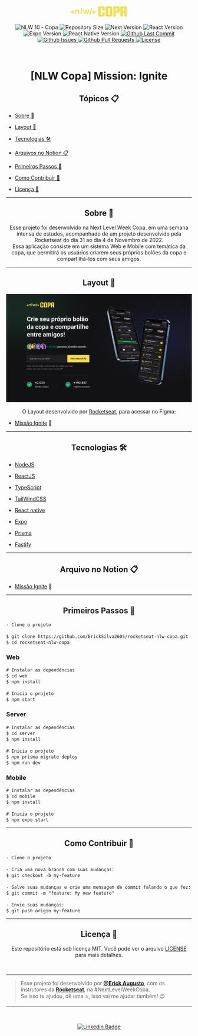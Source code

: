 <div align="center">
   <img src="./assets/nlw-copa-logo.svg" width="30%" alt="Logo NLW Copa"/>
   <br/><br/>
   <div align="center">
   <img alt="NLW 10 - Copa" src="https://img.shields.io/static/v1?label=NLW&message=10&color=F7DD43&labelColor=202024" />
   <img alt="Repository Size" src="https://img.shields.io/github/repo-size/ErickSilva2605/rocketseat-nlw-copa?color=F7DD43&label=Size&labelColor=202024"/>
   <img alt="Next Version" src="https://img.shields.io/github/package-json/dependency-version/ErickSilva2605/rocketseat-nlw-copa/next?filename=web%2Fpackage.json&label=Next&color=F7DD43&labelColor=202024"/>
   <img alt="React Version" src="https://img.shields.io/github/package-json/dependency-version/ErickSilva2605/rocketseat-nlw-copa/react?filename=web%2Fpackage.json&label=React&color=F7DD43&labelColor=202024"/>
   <img alt="Expo Version" src="https://img.shields.io/github/package-json/dependency-version/ErickSilva2605/rocketseat-nlw-copa/expo?filename=mobile%2Fpackage.json&label=Expo&color=F7DD43&labelColor=202024"/>
   <img alt="React Native Version" src="https://img.shields.io/github/package-json/dependency-version/ErickSilva2605/rocketseat-nlw-copa/react-native?filename=mobile%2Fpackage.json&label=React%20Native&color=F7DD43&labelColor=202024"/>
   <a href="https://github.com/ErickSilva2605/rocketseat-nlw-copa/commits/main">
      <img alt="Github Last Commit" src="https://img.shields.io/github/last-commit/ErickSilva2605/rocketseat-nlw-copa?color=F7DD43&label=Last%20Commit&labelColor=202024">
   </a>
   <a href="https://github.com/ErickSilva2605/rocketseat-nlw-copa/issues">
      <img alt="Github Issues" src="https://img.shields.io/github/issues/ErickSilva2605/rocketseat-nlw-copa?label=Issues&color=F7DD43&labelColor=202024">
   <a/>
   <a href="https://github.com/ErickSilva2605/rocketseat-nlw-copa/pulls">
      <img alt="Github Pull Requests" src="https://img.shields.io/github/issues-pr/ErickSilva2605/rocketseat-nlw-copa?label=PRs&color=F7DD43&labelColor=202024">
   </a>
      <a href="https://github.com/ErickSilva2605/rocketseat-nlw-copa/blob/main/LICENSE">
      <img alt="License" src="https://img.shields.io/static/v1?label=License&message=MIT&color=F7DD43&labelColor=202024"/>
   </a>
</div>
<br/><br/>
   <h1 align="center">[NLW Copa] Mission: Ignite</h1>
</div>

<h2 align="center">Tópicos 📋</h2>

   <p>

- [Sobre 📖](#sobre-)
- [Layout 🎨](#layout-)
- [Tecnologias 🛠️](#Tecnologias-)
- [Arquivos no Notion 📋](#arquivo-no-notion-)
- [Primeiros Passos 🚀](#primeiros-passos-)
- [Como Contribuir 💪](#como-contribuir-)
- [Licença 📝](#licença-)

   </p>

---

<h2 align="center">Sobre 📖</h2>
<p align="center">
   Esse projeto foi desenvolvido na Next Level Week Copa, em uma semana intensa de estudos, acompanhado de um projeto desenvolvido pela Rocketseat do dia 31 ao dia 4 de Novembro de 2022.<br>
   Essa aplicação consiste em um sistema Web e Mobile com temática da copa, que permitirá os usuários criarem seus próprios bolões da copa e compartilhá-los com seus amigos.
   <br/>
</p>

---

<h2 align="center">Layout 🎨</h2>

   <p align="center">
      <img alt="Capa NLW Copa" title="Capa NLW Copa" src="./assets/nlw-copa-capa.png" />
   </p>

   <p align="center">
      O Layout desenvolvido por <a href="https://www.figma.com/@rocketseat">Rocketseat</a>, para acessar no Figma:

- <a href="https://www.figma.com/community/file/1169028343875283461">Missão Ignite</a> 🚀

   </p>

---

<h2 align="center">Tecnologias 🛠️</h2>

   <p>

- [NodeJS](https://nodejs.org/)
- [ReactJS](https://reactjs.org/)
- [TypeScript](https://www.typescriptlang.org)
- [TailWindCSS](https://tailwindcss.com)
- [React native](https://reactnative.dev/)
- [Expo](https://expo.dev/)
- [Prisma](https://www.prisma.io)
- [Fastify](https://www.fastify.io)

   </p>

---

<h2 align="center">Arquivo no Notion 📋</h2>

- [Missão Ignite](https://efficient-sloth-d85.notion.site/NLW-10-Copa-235da64b014048b4a4c25229b67ecb12) 🚀

---

<h2 align="center">Primeiros Passos 🚀</h2>

   ```
   - Clone o projeto 

   $ git clone https://github.com/ErickSilva2605/rocketseat-nlw-copa.git
   $ cd rocketseat-nlw-copa
   ```

### Web

   ```
   # Instalar as dependências
   $ cd web
   $ npm install

   # Inicia o projeto
   $ npm start
   ```

### Server

   ```
   # Instalar as dependências
   $ cd server
   $ npm install

   # Inicia o projeto
   $ npx prisma migrate deploy
   $ npm run dev
   ```

### Mobile

   ```
   # Instalar as dependências
   $ cd mobile
   $ npm install

   # Inicia o projeto
   $ npx expo start
   ```

---

<h2 align="center">Como Contribuir 💪</h2>

   ```
   - Clone o projeto 

   - Cria uma nova branch com suas mudanças:
   $ git checkout -b my-feature

   - Salve suas mudanças e crie uma mensagem de commit falando o que fez:
   $ git commit -m "feature: My new feature"

   - Envie suas mudanças:
   $ git push origin my-feature
   ```

---

<h2 align="center">Licença 📝</h2>

<p align="center">
   Este repositório está sob licença MIT. Você pode ver o arquivo <a href="https://github.com/ErickSilva2605/rocketseat-nlw-copa/blob/main/LICENSE">LICENSE</a> para mais detalhes.
</p><br>

---

   >Esse projeto foi desenvolvido por **[@Erick Augusto](https://www.linkedin.com/in/erick-augusto-silva/)**, com os instrutores da **[Rocketseat](https://rocketseat.com.br/)**, na #NextLevelWeekCopa.<br>
   Se isso te ajudou, dê uma ⭐, isso vai me ajudar também! 😉

---

<br>
<div align="center">

   [![Linkedin Badge](https://img.shields.io/badge/-Erick%20Augusto-292929?style=flat-square&logo=Linkedin&logoColor=white&link=https://www.linkedin.com/in/erick-augusto-silva/)](https://www.linkedin.com/in/erick-augusto-silva/)

</div>
